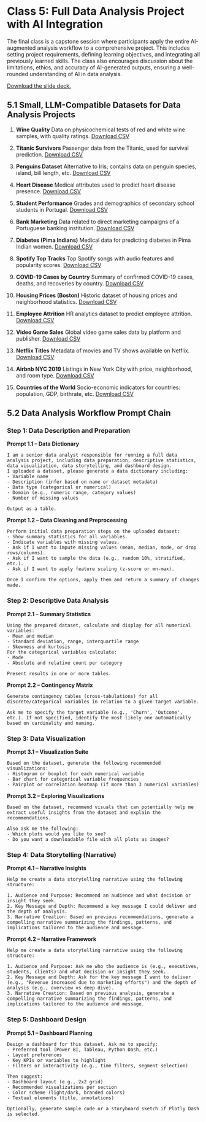 # Class 5: Full Data Analysis Project with AI Integration

The final class is a capstone session where participants apply the entire AI-augmented analysis workflow to a comprehensive project. This includes setting project requirements, defining learning objectives, and integrating all previously learned skills. The class also encourages discussion about the limitations, ethics, and accuracy of AI-generated outputs, ensuring a well-rounded understanding of AI in data analysis.

[Download the slide deck.](./DA2I_Class05_FinalClass.pdf)

## 5.1 Small, LLM-Compatible Datasets for Data Analysis Projects

1. **Wine Quality**
Data on physicochemical tests of red and white wine samples, with quality ratings.
[Download CSV](https://archive.ics.uci.edu/ml/machine-learning-databases/wine-quality/winequality-red.csv)

2. **Titanic Survivors**
Passenger data from the Titanic, used for survival prediction.
[Download CSV](https://raw.githubusercontent.com/datasciencedojo/datasets/master/titanic.csv)

3. **Penguins Dataset**
Alternative to Iris; contains data on penguin species, island, bill length, etc.
[Download CSV](https://raw.githubusercontent.com/mwaskom/seaborn-data/master/penguins.csv)

4. **Heart Disease**
Medical attributes used to predict heart disease presence.
[Download CSV](https://raw.githubusercontent.com/datablist/sample-csv-files/main/files/people-heart.csv)

5. **Student Performance**
Grades and demographics of secondary school students in Portugal.
[Download CSV](https://archive.ics.uci.edu/ml/machine-learning-databases/00320/student.zip)

6. **Bank Marketing**
Data related to direct marketing campaigns of a Portuguese banking institution.
[Download CSV](https://archive.ics.uci.edu/ml/machine-learning-databases/00222/bank.zip)

7. **Diabetes (Pima Indians)**
Medical data for predicting diabetes in Pima Indian women.
[Download CSV](https://raw.githubusercontent.com/jbrownlee/Datasets/master/pima-indians-diabetes.data.csv)

8. **Spotify Top Tracks**
Top Spotify songs with audio features and popularity scores.
[Download CSV](https://raw.githubusercontent.com/murpi/wilddata/master/spotify.csv)

9. **COVID-19 Cases by Country**
Summary of confirmed COVID-19 cases, deaths, and recoveries by country.
[Download CSV](https://raw.githubusercontent.com/datasets/covid-19/master/data/countries-aggregated.csv)

10. **Housing Prices (Boston)**
Historic dataset of housing prices and neighborhood statistics.
[Download CSV](https://raw.githubusercontent.com/selva86/datasets/master/BostonHousing.csv)

11. **Employee Attrition**
HR analytics dataset to predict employee attrition.
[Download CSV](https://raw.githubusercontent.com/IBM/employee-attrition-aif360/master/data/emp_attrition.csv)

12. **Video Game Sales**
Global video game sales data by platform and publisher.
[Download CSV](https://raw.githubusercontent.com/GregorUT/vgsales.com/master/vgsales.csv)

13. **Netflix Titles**
Metadata of movies and TV shows available on Netflix.
[Download CSV](https://raw.githubusercontent.com/sharmaroshan/Netflix-Datasets/main/netflix_titles.csv)

14. **Airbnb NYC 2019**
Listings in New York City with price, neighborhood, and room type.
[Download CSV](https://raw.githubusercontent.com/datasciencedojo/datasets/master/Airbnb%20NYC%202019.csv)

15. **Countries of the World**
Socio-economic indicators for countries: population, GDP, birthrate, etc.
[Download CSV](https://raw.githubusercontent.com/cs109/2014_data/master/countries.csv)

## 5.2 Data Analysis Workflow Prompt Chain

### Step 1: Data Description and Preparation

**Prompt 1.1 – Data Dictionary**
```
I am a senior data analyst responsible for running a full data analysis project, including data preparation, descriptive statistics, data visualization, data storytelling, and dashboard design.
I uploaded a dataset, please generate a data dictionary including:
- Variable name
- Description (infer based on name or dataset metadata)
- Data type (categorical or numerical)
- Domain (e.g., numeric range, category values)
- Number of missing values

Output as a table.
```

**Prompt 1.2 – Data Cleaning and Preprocessing**
```
Perform initial data preparation steps on the uploaded dataset:
- Show summary statistics for all variables.
- Indicate variables with missing values.
- Ask if I want to impute missing values (mean, median, mode, or drop rows/columns).
- Ask if I want to sample the data (e.g., random 10%, stratified, etc.).
- Ask if I want to apply feature scaling (z-score or mn-max).

Once I confirm the options, apply them and return a summary of changes made.
```

### Step 2: Descriptive Data Analysis

**Prompt 2.1 – Summary Statistics**

```
Using the prepared dataset, calculate and display for all numerical variables:
- Mean and median
- Standard deviation, range, interquartile range
- Skewness and kurtosis
For the categorical variables calculate:
- Mode
- Absolute and relative count per category 

Present results in one or more tables.
```

**Prompt 2.2 – Contingency Matrix** 
```
Generate contingency tables (cross-tabulations) for all discrete/categorical variables in relation to a given target variable. 

Ask me to specify the target variable (e.g., 'Churn', 'Outcome', etc.). If not specified, identify the most likely one automatically based on cardinality and naming.
```

### Step 3: Data Visualization

**Prompt 3.1 – Visualization Suite**

```
Based on the dataset, generate the following recommended visualizations:
- Histogram or boxplot for each numerical variable
- Bar chart for categorical variable frequencies
- Pairplot or correlation heatmap (if more than 3 numerical variables)
```

**Prompt 3.2 – Exploring Visualizations**
```
Based on the dataset, recommend visuals that can potentially help me extract useful insights from the dataset and explain the recommendations.

Also ask me the following:
- Which plots would you like to see?
- Do you want a downloadable file with all plots as images?
```

### Step 4: Data Storytelling (Narrative)

**Prompt 4.1 – Narrative Insights**

```
Help me create a data storytelling narrative using the following structure:

1. Audience and Purpose: Recommend an audience and what decision or insight they seek.
2. Key Message and Depth: Recommend a key message I could deliver and the depth of analysis.
3. Narrative Creation: Based on previous recommendations, generate a compelling narrative summarizing the findings, patterns, and implications tailored to the audience and message.
```

**Prompt 4.2 – Narrative Framework**

```
Help me create a data storytelling narrative using the following structure:

1. Audience and Purpose: Ask me who the audience is (e.g., executives, students, clients) and what decision or insight they seek.
2. Key Message and Depth: Ask for the key message I want to deliver (e.g., "Revenue increased due to marketing efforts") and the depth of analysis (e.g., overview vs deep dive).
3. Narrative Creation: Based on previous analysis, generate a compelling narrative summarizing the findings, patterns, and implications tailored to the audience and message.
```

### Step 5: Dashboard Design

**Prompt 5.1 – Dashboard Planning**

```
Design a dashboard for this dataset. Ask me to specify:
- Preferred tool (Power BI, Tableau, Python Dash, etc.)
- Layout preferences
- Key KPIs or variables to highlight
- Filters or interactivity (e.g., time filters, segment selection)

Then suggest:
- Dashboard layout (e.g., 2x2 grid)
- Recommended visualizations per section
- Color scheme (light/dark, branded colors)
- Textual elements (title, annotations)

Optionally, generate sample code or a storyboard sketch if Plotly Dash is selected.
```
